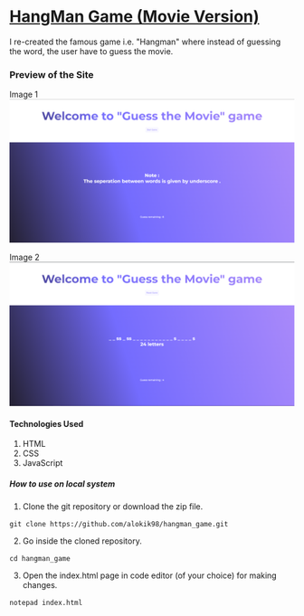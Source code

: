 # [HangMan Game (Movie Version)](https://hangman-game-rho.vercel.app/)

I re-created the famous game i.e. "Hangman" where instead of guessing the word, the user have to guess the movie.

### Preview of the Site
Image 1
![Website](preview1.png)

Image 2
![Website - game running](preview2.png)

#### Technologies Used
1. HTML
2. CSS
3. JavaScript

##### How to use on local system

1. Clone the git repository or download the zip file.
```
git clone https://github.com/alokik98/hangman_game.git
```
2. Go inside the cloned repository.
```
cd hangman_game
```
3. Open the index.html page in code editor (of your choice) for making changes.
```
notepad index.html
```